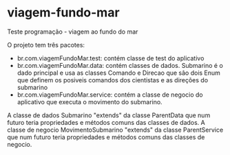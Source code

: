# viagem-fundo-mar
Teste programação - viagem ao fundo do mar

O projeto tem três pacotes:
 - br.com.viagemFundoMar.test: contém classe de test do aplicativo
 - br.com.viagemFundoMar.data: contém classes de dados. Submarino é o dado principal e usa as classes Comando e Direcao que sâo dois Enum que definem os posiveis comandos dos cientistas e as direções do submarino
 - br.com.viagemFundoMar.service: contém a classe de negocio do aplicativo que executa o movimento do submarino.

A classe de dados Submarino "extends" da classe ParentData que num futuro teria propriedades e métodos comuns das classes de dados.
A classe de negocio MovimentoSubmarino "extends" da classe ParentService que num futuro teria propriedades e métodos comuns das classes de negocio.

